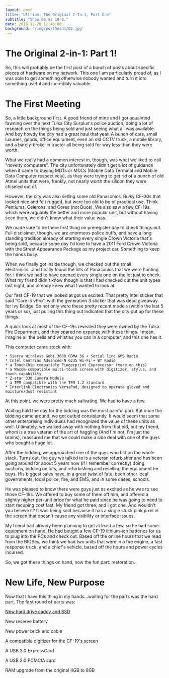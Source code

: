 ```yaml
---
layout: post
title: "Ultrium: The Original 2-In-1, Part One"
subtitle: "Show me as 10-8."
date: 2018-12-20 11:45:00
background: '/img/postheads/02.jpg'
---
```


# The Original 2-in-1: Part 1!

So, this will probably be the first post of a bunch of posts about specific pieces of hardware on my network. This one I am particularly proud of, as I was able to get something otherwise nobody wanted and turn it into something useful and incredibly valuable.

# The First Meeting

So, a little background first. A good friend of mine and I got aquainted fawning over the next Tulsa City Surplus's police auction, doing a lot of research on the things being sold and just seeing what all was available. And boy howdy the city had a great haul that year. A bunch of cars, small luxuries, goods, office equipment, even an old CCTV truck, a mobile library, and a barely-broke-in tractor all being sold for way less than they were worth.

What we really had a common interest in, though, was what we liked to call "novelty computers". The city unfortunately didn't get a lot of guidance when it came to buying MDTs or MDCs (Mobile Data Terminal and Mobile Data Computer respectively), as they were trying to get rid of a bunch of old Atmel units that were, frankly, not nearly worth the silicon they were chiseled out of.

However, the city was also selling some old Panasonics. Bulky CF-30s that looked nice and felt rugged, but were too old to be of practical use. Think Pentiums, Celerons, and Cores (not Duos). We also saw a few CF-19s, which were arguably the better and more popular unit, but without having seen them, we didn't know what their value was.

We made sure to be there first thing on preregister day to check things out. Full disclaimer, though, we are enormous police buffs, and have a long standing tradition already of starting every single Crown Victoria that's being sold, because some day I'd love to have a 2011 Ford Crown Victoria with the Street Appearance Package as my project car. Something to keep the hands busy.

When we finally got inside though, we checked out the small electronics...and finally found the lots of Panasonics that we were hunting for. I think we had to have opened every single one on the lot just to check. What my friend didn't know though is that I had checked out the unit types last night, and already knew what I wanted to look at.

Our first CF-19 that we looked at got us excited. That pretty Intel sticker that said "Core i5 vPro", with the generation 3 sticker that was dead giveaway for Ivy Bridge. So not only were these pretty recent models (within the last 5 years or so), just pulling this thing out indicated that the city put up for these things.

A quick look at most of the CF-19s revealed they were owned by the Tulsa Fire Department, and they spared no expense with these things. I mean, imagine all the bells and whistles you can in a computer, and this one has it.

This computer came stock with:

	* Sierra Wireless Gobi 3000 CDMA 3G + Serial line GPS Radio
	* Intel Centrino Advanced-N 6235 Wi-Fi + BT Radio
	* a TouchChip compatible Fingerprint Coprocessor (more on this)
	* a Wacom-compatible multi-touch screen with digitizer, stylus, and touch capability
	* Z-star 338 Camera Module
	* a TPM compatible with the TPM 1.2 standard
	* Interlink Electronics VersaPad, designed to operate gloved and moisture/dust resistant
	
At this point, we were pretty much salivating. We had to have a few.

Waiting hald the day for the bidding was the most painful part. But once the bidding came around, we got outbid consistently. It would seem that some other enterprising individuals had recognized the value of these units as well. Ultimately, we walked away with nothing from that bid, but my friend, whom is a true veteran of the art of haggling (And I'm not, I'm just the brains), reassured me that we could make a side deal with one of the guys who bought a huge lot.

After the bidding, we approached one of the guys who bid on the whole stack. Turns out, the guy we talked to is a veteran refurbisher and has been going around for about 5 years now (if I remember correctly) doing auctions, bidding on lots, and refurbishing and reselling the equipment he buys. His biggest sales have, in a great twist of fate, been other local governments, local police, fire, and EMS, and in some cases, schools. 

He was pleased to know there were guys just as excited as he was to see those CF-19s. We offered to buy some of them off him, and offered a slightly higher per-unit price for what he paid since he was going to need to start recuping cost fast. My friend got three, and I got one. And wouldn't you believe it? It was being sold because it has a single stuck pink pixel in the screen that doesn't cause any visibility or interface issues.

My friend had already been planning to get at least a few, so he had some equipment on hand. He had bought a few CF-19 lithium-ion batteries for us to plug into the PCs and check out. Based off the online hours that we read from the BIOSes, we think we had two units that were in a fire engine, a fast response truck, and a chief's vehicle, based off the hours and power cycles incurred.

So, we got these things on hand, now the fun part: restoration.

# New Life, New Purpose

Now that I have this thing in my hands...waiting for the parts was the hard part. The first round of parts was:

[New hard drive caddy and SSD](https://www.amazon.com/OEM-Original-Authentic-Panasonic-Toughbook/dp/B01K8H69PY/ref=sr_1_3?ie=UTF8&qid=1547580759&sr=8-3&keywords=panasonic+cf-19+hard+drive+caddy)

New reserve battery

New power brick and cable

A compatible digitizer for the CF-19's screen

A USB 3.0 ExpressCard

A USB 2.0 PCMCIA card

RAM upgrade from the original 4GB to 8GB


